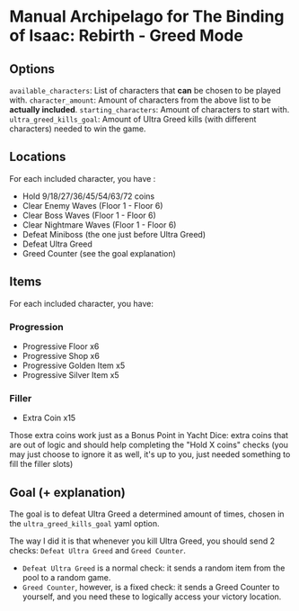 # Manual Archipelago for The Binding of Isaac: Rebirth - Greed Mode

## Options
`available_characters`: List of characters that **can** be chosen to be played with.
`character_amount`: Amount of characters from the above list to be **actually included**.
`starting_characters`: Amount of characters to start with.
`ultra_greed_kills_goal`: Amount of Ultra Greed kills (with different characters) needed to win the game.

## Locations
For each included character, you have :
- Hold 9/18/27/36/45/54/63/72 coins 
- Clear Enemy Waves (Floor 1 - Floor 6)
- Clear Boss Waves (Floor 1 - Floor 6)
- Clear Nightmare Waves (Floor 1 - Floor 6)
- Defeat Miniboss (the one just before Ultra Greed)
- Defeat Ultra Greed
- Greed Counter (see the goal explanation)

## Items
For each included character, you have:
### Progression
- Progressive Floor x6 
- Progressive Shop x6 
- Progressive Golden Item x5
- Progressive Silver Item x5
### Filler
- Extra Coin x15

Those extra coins work just as a Bonus Point in Yacht Dice: extra coins that are out of logic and should help completing the "Hold X coins" checks (you may just choose to ignore it as well, it's up to you, just needed something to fill the filler slots)

## Goal (+ explanation)
The goal is to defeat Ultra Greed a determined amount of times, chosen in the `ultra_greed_kills_goal` yaml option.

The way I did it is that whenever you kill Ultra Greed, you should send 2 checks: `Defeat Ultra Greed` and `Greed Counter`.
- `Defeat Ultra Greed` is a normal check: it sends a random item from the pool to a random game.
- `Greed Counter`, however, is a fixed check: it sends a Greed Counter to yourself, and you need these to logically access your victory location.
